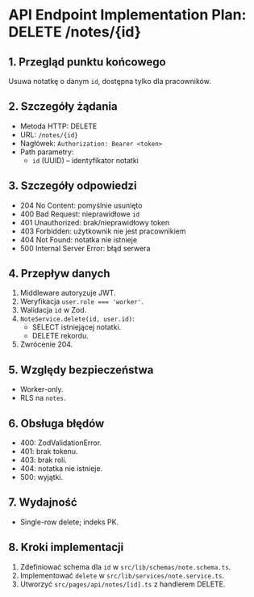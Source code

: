 # API Endpoint Implementation Plan: DELETE /notes/{id}

## 1. Przegląd punktu końcowego

Usuwa notatkę o danym `id`, dostępna tylko dla pracowników.

## 2. Szczegóły żądania

- Metoda HTTP: DELETE
- URL: `/notes/{id}`
- Nagłówek: `Authorization: Bearer <token>`
- Path parametry:
  - `id` (UUID) – identyfikator notatki

## 3. Szczegóły odpowiedzi

- 204 No Content: pomyślnie usunięto
- 400 Bad Request: nieprawidłowe `id`
- 401 Unauthorized: brak/nieprawidłowy token
- 403 Forbidden: użytkownik nie jest pracownikiem
- 404 Not Found: notatka nie istnieje
- 500 Internal Server Error: błąd serwera

## 4. Przepływ danych

1. Middleware autoryzuje JWT.
2. Weryfikacja `user.role === 'worker'`.
3. Walidacja `id` w Zod.
4. `NoteService.delete(id, user.id)`:
   - SELECT istniejącej notatki.
   - DELETE rekordu.
5. Zwrócenie 204.

## 5. Względy bezpieczeństwa

- Worker-only.
- RLS na `notes`.

## 6. Obsługa błędów

- 400: ZodValidationError.
- 401: brak tokenu.
- 403: brak roli.
- 404: notatka nie istnieje.
- 500: wyjątki.

## 7. Wydajność

- Single-row delete; indeks PK.

## 8. Kroki implementacji

1. Zdefiniować schema dla `id` w `src/lib/schemas/note.schema.ts`.
2. Implementować `delete` w `src/lib/services/note.service.ts`.
3. Utworzyć `src/pages/api/notes/[id].ts` z handlerem DELETE.
